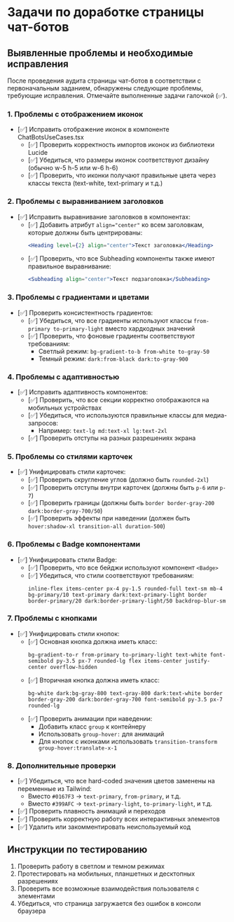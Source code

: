 # Задачи по доработке страницы чат-ботов

## Выявленные проблемы и необходимые исправления

После проведения аудита страницы чат-ботов в соответствии с первоначальным заданием, обнаружены следующие проблемы, требующие исправления. Отмечайте выполненные задачи галочкой (✅).

### 1. Проблемы с отображением иконок

- [✅] Исправить отображение иконок в компоненте ChatBotsUseCases.tsx
  - [✅] Проверить корректность импортов иконок из библиотеки Lucide
  - [✅] Убедиться, что размеры иконок соответствуют дизайну (обычно w-5 h-5 или w-6 h-6)
  - [✅] Проверить, что иконки получают правильные цвета через классы текста (text-white, text-primary и т.д.)

### 2. Проблемы с выравниванием заголовков

- [✅] Исправить выравнивание заголовков в компонентах:
  - [✅] Добавить атрибут `align="center"` ко всем заголовкам, которые должны быть центрированы:
    ```jsx
    <Heading level={2} align="center">Текст заголовка</Heading>
    ```
  - [✅] Проверить, что все Subheading компоненты также имеют правильное выравнивание:
    ```jsx
    <Subheading align="center">Текст подзаголовка</Subheading>
    ```

### 3. Проблемы с градиентами и цветами

- [✅] Проверить консистентность градиентов:
  - [✅] Убедиться, что все градиенты используют классы `from-primary to-primary-light` вместо хардкодных значений
  - [✅] Проверить, что фоновые градиенты соответствуют требованиям:
    - Светлый режим: `bg-gradient-to-b from-white to-gray-50`
    - Темный режим: `dark:from-black dark:to-gray-900`

### 4. Проблемы с адаптивностью

- [✅] Исправить адаптивность компонентов:
  - [✅] Проверить, что все секции корректно отображаются на мобильных устройствах
  - [✅] Убедиться, что используются правильные классы для медиа-запросов:
    - Например: `text-lg md:text-xl lg:text-2xl`
  - [✅] Проверить отступы на разных разрешениях экрана

### 5. Проблемы со стилями карточек

- [✅] Унифицировать стили карточек:
  - [✅] Проверить скругление углов (должно быть `rounded-2xl`)
  - [✅] Проверить отступы внутри карточек (должны быть `p-6` или `p-7`)
  - [✅] Проверить границы (должны быть `border border-gray-200 dark:border-gray-700/50`)
  - [✅] Проверить эффекты при наведении (должен быть `hover:shadow-xl transition-all duration-500`)

### 6. Проблемы с Badge компонентами

- [✅] Унифицировать стили Badge:
  - [✅] Проверить, что все бейджи используют компонент `<Badge>` 
  - [✅] Убедиться, что стили соответствуют требованиям:
    ```
    inline-flex items-center px-4 py-1.5 rounded-full text-sm mb-4 bg-primary/10 text-primary dark:text-primary-light border border-primary/20 dark:border-primary-light/50 backdrop-blur-sm
    ```

### 7. Проблемы с кнопками

- [✅] Унифицировать стили кнопок:
  - [✅] Основная кнопка должна иметь класс:
    ```
    bg-gradient-to-r from-primary to-primary-light text-white font-semibold py-3.5 px-7 rounded-lg flex items-center justify-center overflow-hidden
    ```
  - [✅] Вторичная кнопка должна иметь класс:
    ```
    bg-white dark:bg-gray-800 text-gray-800 dark:text-white border border-gray-200 dark:border-gray-700 font-semibold py-3.5 px-7 rounded-lg
    ```
  - [✅] Проверить анимации при наведении:
    - Добавить класс `group` к контейнеру
    - Использовать `group-hover:` для анимаций
    - Для кнопок с иконками использовать `transition-transform group-hover:translate-x-1`

### 8. Дополнительные проверки

- [✅] Убедиться, что все hard-coded значения цветов заменены на переменные из Tailwind:
  - Вместо `#0167F3` → `text-primary`, `from-primary`, и т.д.
  - Вместо `#399AFC` → `text-primary-light`, `to-primary-light`, и т.д.
- [✅] Проверить плавность анимаций и переходов
- [✅] Проверить корректную работу всех интерактивных элементов
- [✅] Удалить или закомментировать неиспользуемый код

## Инструкции по тестированию

1. Проверить работу в светлом и темном режимах
2. Протестировать на мобильных, планшетных и десктопных разрешениях
3. Проверить все возможные взаимодействия пользователя с элементами
4. Убедиться, что страница загружается без ошибок в консоли браузера 